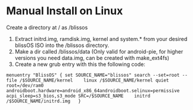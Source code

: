 # Manual Install on Linux

Create a directory at / as /blissos

1. Extract initrd.img, ramdisk.img, kernel and system.\* from your desired blissOS ISO into the /blissos directory.
2. Make a dir called /blissos/data \(Only valid for android-pie, for higher versions you need data.img, can be created with make\_ext4fs\)
3. Create a new grub entry with this the following code: 

`menuentry "BlissOS" { set SOURCE_NAME="blissos" search --set=root --file /$SOURCE_NAME/kernel   
     linux /$SOURCE_NAME/kernel quiet root=/dev/ram0 androidboot.hardware=android_x86_64androidboot.selinux=permissive acpi_sleep=s3_bios,s3_mode SRC=/$SOURCE_NAME   
     initrd /$SOURCE_NAME/initrd.img  
}`

